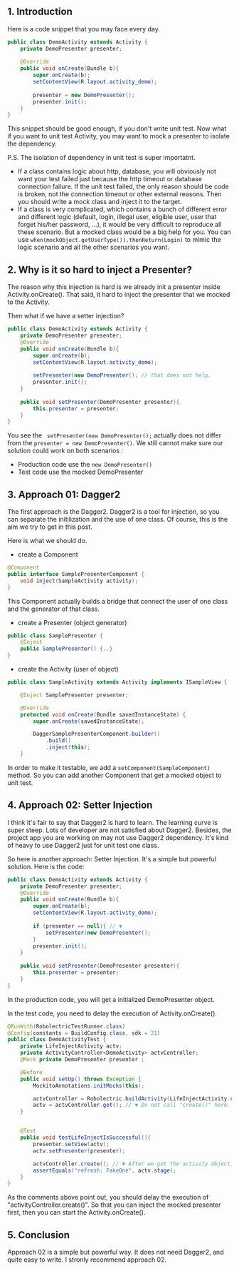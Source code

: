 ## 1. Introduction

Here is a code snippet that you may face every day. 
```java
public class DemoActivity extends Activity {
    private DemoPresenter presenter;
    
    @Override
    public void onCreate(Bundle b){
        super.onCreate(b);
        setContentView(R.layout.activity_demo);
        
        presenter = new DemoPresenter();
        presenter.init();                
    }
}
```

This snippet should be good enough, if you don't write unit test. Now what if you want to unit test Activity, you may want to mock a presenter to isolate the dependency.

P.S. The isolation of dependency in unit test is super importatnt. 
* If a class contains logic about http, database, you will obviously not want your test failed just because the http timeout or database connection failure. If the unit test failed, the only reason should be code is broken, not the connection timeout or other external reasons. Then you should write a mock class and inject it to the target. 
* If a class is very complicated, which contains a bunch of different error and different logic (default, login, illegal user, eligible user, user that forget his/her password, ...),  it would be very difficult to reproduce all these scenario. But a mocked class would be a big help for you. You can use `when(mockObject.getUserType()).thenReturn(Login)` to mimic the logic scenario and all the other scenarios you want.

## 2. Why is it so hard to inject a Presenter?
The reason why this injection is hard is we already init a presenter inside Activity.onCreate(). That said, it hard to inject the presenter that we mocked to the Activity. 

Then what if we have a setter injection?
```java
public class DemoActivity extends Activity {
    private DemoPresenter presenter;
    @Override
    public void onCreate(Bundle b){
        super.onCreate(b);
        setContentView(R.layout.activity_demo);
        
        setPresenter(new DemoPresenter(); // that does not help.
        presenter.init();                
    }
    
    public void setPresenter(DemoPresenter presenter){
        this.presenter = presenter;
    }
}
```

You see the ` setPresenter(new DemoPresenter();` actually does not differ from the `presenter = new DemoPresenter()`. We still cannot make sure our solution could work on both scenarios :
* Production code use the `new DemoPresenter()`
* Test code use the mocked DemoPresenter

## 3. Approach 01: Dagger2
The first approach is the Dagger2. Dagger2 is a tool for injection, so you can separate the initilization and the use of one class. Of course, this is the aim we try to get in this post.

Here is what we should do.

* create a Component
```java
@Component
public interface SamplePresenterComponent {
    void inject(SampleActivity activity);
}
```
This Component actually builds a bridge that connect the user of one class and the generator of that class.

* create a Presenter (object generator)
```java
public class SamplePresenter {
    @Inject
    public SamplePresenter() {..}
}
```

* create the Activity (user of object)
```java
public class SampleActivity extends Activity implements ISampleView {

    @Inject SamplePresenter presenter;

    @Override
    protected void onCreate(Bundle savedInstanceState) {
        super.onCreate(savedInstanceState);

        DaggerSamplePresenterComponent.builder()
            .build()
            .inject(this);
    }
```

In order to make it testable, we add a `setComponent(SampleComponent)` method. So you can add another Component that get a mocked object to unit test.

## 4. Approach 02: Setter Injection
I think it's fair to say that Dagger2 is hard to learn. The learning curve is super steep. Lots of developer are not satisfied about Dagger2. Besides, the project app you are working on may not use Dagger2 dependency. It's kind of heavy to use Dagger2 just for unit test one class. 

So here is another approach: Setter Injection. It's a simple but powerful solution. Here is the code:
```java
public class DemoActivity extends Activity {
    private DemoPresenter presenter;
    @Override
    public void onCreate(Bundle b){
        super.onCreate(b);
        setContentView(R.layout.activity_demo);
        
        if (presenter == null){ // ▼
            setPresenter(new DemoPresenter();
        }
        presenter.init();                
    }
    
    public void setPresenter(DemoPresenter presenter){
        this.presenter = presenter;
    }
}
```

In the production code, you will get a initialized DemoPresenter object.

In the test code, you need to delay the execution of Activity.onCreate().
```java
@RunWith(RobolectricTestRunner.class)
@Config(constants = BuildConfig.class, sdk = 21)
public class DemoActivityTest {
    private LifeInjectActivity actv;
    private ActivityController<DemoActivity> actvController;
    @Mock private DemoPresenter presenter ;

    @Before
    public void setUp() throws Exception {
        MockitoAnnotations.initMocks(this);

        actvController = Robolectric.buildActivity(LifeInjectActivity.class);
        actv = actvController.get(); // ▼ Do not call "create()" here. We want to delay this method.
    }


    @Test
    public void testLifeInjectIsSuccessful(){
        presenter.setView(actv);
        actv.setPresenter(presenter);

        actvController.create(); // ▼ After we got the activity object, and inject the presenter, then we call Activity.onCreate(). (aka. activityController.create())
        assertEquals("refresh: FakeOne", actv.stage);
    }
}
```
As the comments above point out, you should delay the execution of "activityController.create()". So that you can inject the mocked presenter first, then you can start the Activity.onCreate(). 

## 5. Conclusion
Approach 02 is a simple but powerful way. It does not need Dagger2, and quite easy to write. I stronly recommend approach 02.









